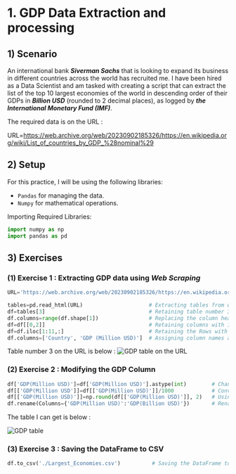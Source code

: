 # 1. GDP Data Extraction and processing
## 1) Scenario
An international bank ***Siverman Sachs*** that is looking to expand its business in different countries across the world has recruited me. I have been hired as a Data Scientist and am tasked with creating a script that can extract the list of the top 10 largest economies of the world in descending order of their GDPs in ***Billion USD*** (rounded to 2 decimal places), as logged by ***the International Monetary Fund (IMF)***.

The required data is on the URL :

URL=https://web.archive.org/web/20230902185326/https://en.wikipedia.org/wiki/List_of_countries_by_GDP_%28nominal%29

## 2) Setup
For this practice, I will be using the following libraries:
* `Pandas` for managing the data.
* `Numpy` for mathematical operations.

Importing Required Libraries:
```python
import numpy as np
import pandas as pd
```

## 3) Exercises
### (1) Exercise 1 : Extracting GDP data using ***Web Scraping***
```python
URL='https://web.archive.org/web/20230902185326/https://en.wikipedia.org/wiki/List_of_countries_by_GDP_%28nominal%29'

tables=pd.read_html(URL)                     # Extracting tables from webpage using pandas.
df=tables[3]                                 # Retaining table number 3 as the required dataframe.
df.columns=range(df.shape[1])                # Replacing the column headers with column numbers
df=df[[0,2]]                                 # Retaining columns with index 0 and 2 (name of country and value of GDP)
df=df.iloc[1:11,:]                           # Retaining the Rows with index 1 to 10, indicationg the top 10 economies of the world.
df.columns=['Country', 'GDP (Million USD)']  # Assigning column names as "Country" and "GDP (Million USD)"
```
Table number 3 on the URL is below :
![GDP table on the URL](https://github.com/Atikers/imoge/blob/main/practice%20GDP%20(2).jpg)

### (2) Exercise 2 : Modifying the GDP Column
```python
df['GDP(Million USD)']=df['GDP(Million USD)'].astype(int)        # Changing the data type of the 'GDP(Million USD)' column to integer. Using astype() method
df[['GDP(Million USD']]=df[['GDP(Million USD)']]/1000            # Converting the GDP value in Million USD to Billion USD
df[['GDP(Million USD)']]=np.round(df[['GDP(Million USD)']], 2)   # Using numpy.round() method to round the value to 2 decimal places.
df.rename(Columns={'GDP(Million USD)':'GDP(Billion USD)'})       # Renaming the column header from 'GDP (Million USD)' to 'GDP(Billion USD)'
```
The table I can get is below :

![GDP table](https://github.com/Atikers/imoge/blob/main/practice%20GDP%20(1).jpg)

### (3) Exercise 3 : Saving the DataFrame to CSV
```python
df.to_csv('./Largest_Economies.csv')          # Saving the DataFrame to a CSV file named "Largest_Economies.csv"
